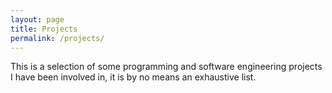 ```yaml
---
layout: page
title: Projects
permalink: /projects/
---
```


This is a selection of some programming and software engineering projects I
have been involved in, it is by no means an exhaustive list.
